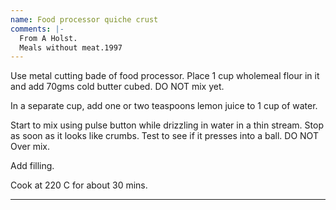 ```yaml
---
name: Food processor quiche crust
comments: |-
  From A Holst.
  Meals without meat.1997
---
```


Use metal cutting bade of food processor.
Place 1 cup wholemeal flour in it and add 70gms cold butter cubed.  DO NOT mix yet.

In a separate cup, add one or two teaspoons lemon juice to 1 cup of water.
 

Start to mix using pulse button while drizzling in water in a thin stream. Stop as soon as it looks like crumbs.  Test to see if it presses into a ball. DO NOT Over mix.

Add filling. 

Cook at 220 C for about 30 mins. 

---



